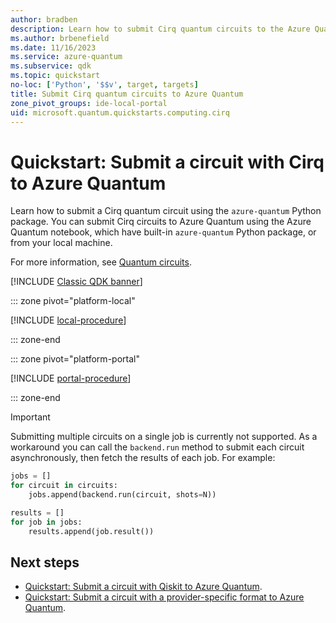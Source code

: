 ```yaml
---
author: bradben
description: Learn how to submit Cirq quantum circuits to the Azure Quantum service.
ms.author: brbenefield
ms.date: 11/16/2023
ms.service: azure-quantum
ms.subservice: qdk
ms.topic: quickstart
no-loc: ['Python', '$$v', target, targets]
title: Submit Cirq quantum circuits to Azure Quantum
zone_pivot_groups: ide-local-portal
uid: microsoft.quantum.quickstarts.computing.cirq
--- 
```


# Quickstart: Submit a circuit with Cirq to Azure Quantum

Learn how to submit a Cirq quantum circuit using the `azure-quantum` Python package. You can submit Cirq circuits to Azure Quantum using the Azure Quantum notebook, which have built-in `azure-quantum` Python package, or from your local machine.

For more information, see [Quantum circuits](xref:microsoft.quantum.concepts.circuits).

[!INCLUDE [Classic QDK banner](includes/classic-qdk-deprecation.md)]

::: zone pivot="platform-local"

[!INCLUDE [local-procedure](includes/quickstart-cirq-include-local.md)]

::: zone-end

::: zone pivot="platform-portal"

[!INCLUDE [portal-procedure](includes/quickstart-cirq-include-portal.md)]

::: zone-end

> [!IMPORTANT]
> Submitting multiple circuits on a single job is currently not supported. As a workaround you can call the `backend.run` method to submit each circuit asynchronously, then fetch the results of each job. For example:
>
> ```python
> jobs = []
> for circuit in circuits:
>     jobs.append(backend.run(circuit, shots=N))
> 
> results = []
> for job in jobs:
>     results.append(job.result())
>```

## Next steps

- [Quickstart: Submit a circuit with Qiskit to Azure Quantum](xref:microsoft.quantum.quickstarts.computing.qiskit).
- [Quickstart: Submit a circuit with a provider-specific format to Azure Quantum](xref:microsoft.quantum.quickstarts.computing.provider).